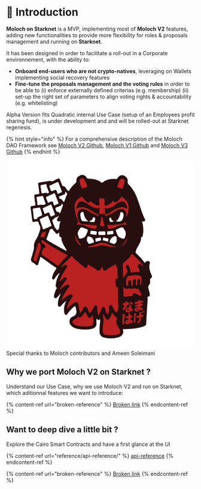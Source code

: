 # 🔹 Introduction

**Moloch on Starknet** is a MVP, implementing most of **Moloch V2** features, adding new functionalities to provide more flexibility for roles & proposals management and running on **Starknet**.

It has been designed in order to facilitate a roll-out in a Corporate environnement, with the ability to:

* **Onboard end-users who are not crypto-natives**, leveraging on Wallets implementing social recovery features
* **Fine-tune the proposals management and the voting rules** in order to be able to (i) enforce externally defined criterias (e.g. membership) (ii) set-up the right set of parameters to align voting rights & accountability (e.g. whitelisting)

Alpha Version fits Quadratic internal Use Case (setup of an Employees profit sharing fund), is under development and and will be rolled-out at Starknet regenesis.&#x20;

{% hint style="info" %}
For a comprehensive description of the Moloch DAO Framework see [Moloch V2 Github](https://github.com/MolochVentures/moloch), [Moloch V1 Github](https://github.com/MolochVentures/moloch/tree/minimal-revenue/v1\_contracts) and [Moloch V3 Github](https://github.com/Moloch-Mystics/Baal)
{% endhint %}

<img src=".gitbook/assets/moloch1.jpg" alt="" data-size="line">Special thanks to Moloch contributors and Ameen Soleimani

## Why we port Moloch V2 on Starknet ?

Understand our Use Case, why we use Moloch V2 and run on Starknet, which aditionnal features we want to introduce:

{% content-ref url="broken-reference" %}
[Broken link](broken-reference)
{% endcontent-ref %}

## Want to deep dive a little bit ?

Explore the Cairo Smart Contracts and have a first glance at the UI&#x20;

{% content-ref url="reference/api-reference/" %}
[api-reference](reference/api-reference/)
{% endcontent-ref %}

{% content-ref url="broken-reference" %}
[Broken link](broken-reference)
{% endcontent-ref %}
